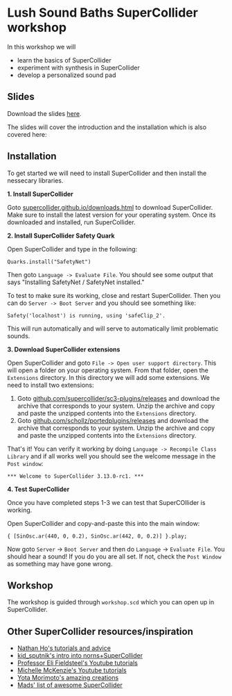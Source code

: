 # Lush Sound Baths SuperCollider workshop

In this workshop we will

- learn the basics of SuperCollider
- experiment with synthesis in SuperCollider
- develop a personalized sound pad


## Slides

Download the slides [here](https://docs.google.com/presentation/d/1O3bxRUxgUh74-HYxpOA3cblAVFEAjmFF7cgtg4bgjUM/edit?usp=sharing).

The slides will cover the introduction and the installation which is also covered here:

## Installation

To get started we will need to install SuperCollider and then install the nessecary libraries.

**1. Install SuperCollider**

Goto [supercollider.github.io/downloads.html](https://supercollider.github.io/downloads.html) to download SuperCollider. Make sure to install the latest version for your operating system. Once its downloaded and installed, run SuperCollider.

**2. Install SuperCollider Safety Quark**

Open SuperCollider and type in the following:

```
Quarks.install("SafetyNet")
```


Then goto `Language -> Evaluate File`. You should see some output that says "Installing SafetyNet / SafetyNet installed." 

To test to make sure its working, close and restart SuperCollider. Then you can do `Server -> Boot Server` and you should see something like:

```
Safety('localhost') is running, using 'safeClip_2'.
```

This will run automatically and will serve to automatically limit problematic sounds.

**3. Download SuperCollider extensions**

Open SuperCollider and goto `File -> Open user support directory`. This will open a folder on your operating system. From that folder, open the `Extensions` directory. In this directory we will add some extensions. We need to install two extensions:

1. Goto [github.com/supercollider/sc3-plugins/releases](https://github.com/supercollider/sc3-plugins/releases/tag/Version-3.13.0) and download the archive that corresponds to your system. Unzip the archive and copy and paste the unzipped contents into the `Extensions` directory.
2. Goto [github.com/schollz/portedplugins/releases](https://github.com/schollz/portedplugins/releases/tag/v0.4.5) and download the archive that corresponds to your system. Unzip the archive and copy and paste the unzipped contents into the `Extensions` directory.

That's it! You can verify it working by doing `Language -> Recompile Class Library` and if all works well you should see the welcome message in the `Post window`:

```
*** Welcome to SuperCollider 3.13.0-rc1. ***
```

**4. Test SuperCollider**

Once you have completed steps 1-3 we can test that SuperCOllider is working.

Open SuperCollider and copy-and-paste this into the main window: 

```
{ [SinOsc.ar(440, 0, 0.2), SinOsc.ar(442, 0, 0.2)] }.play;
```

Now goto `Server` -> `Boot Server` and then do `Language` -> `Evaluate File`. You should hear a sound! If you do you are all set. If not, check the `Post Window` as something may have gone wrong.

## Workshop

The workshop is guided through `workshop.scd` which you can open up in SuperCollider.

## Other SuperCollider resources/inspiration

- [Nathan Ho's tutorials and advice](https://nathan.ho.name/posts/supercollider-beginner-advice/)
- [kid_sputnik's intro into norns+SuperCollider](https://medium.com/@kidsputnik/monome-norns-supercollider-and-lua-part-1-d97646306973)
- [Professor Eli Fieldsteel's Youtube tutorials](https://www.youtube.com/c/elifieldsteel/videos)
- [Michelle McKenzie's Youtube tutorials](https://www.youtube.com/c/SoundEngraver/search?query=SuperCollider)
- [Yota Morimoto's amazing creations](https://www.youtube.com/c/yotamorimoto/search?query=SuperCollider)
- [Mads' list of awesome SuperCollider](https://github.com/madskjeldgaard/awesome-supercollider#learning-resources)

